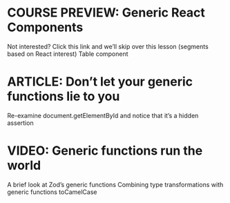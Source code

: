 # COURSE PREVIEW: Generic React Components

Not interested? Click this link and we’ll skip over this lesson (segments based on React interest)
Table component

# ARTICLE: Don’t let your generic functions lie to you

Re-examine document.getElementById and notice that it’s a hidden assertion

# VIDEO: Generic functions run the world

A brief look at Zod’s generic functions
Combining type transformations with generic functions
toCamelCase

